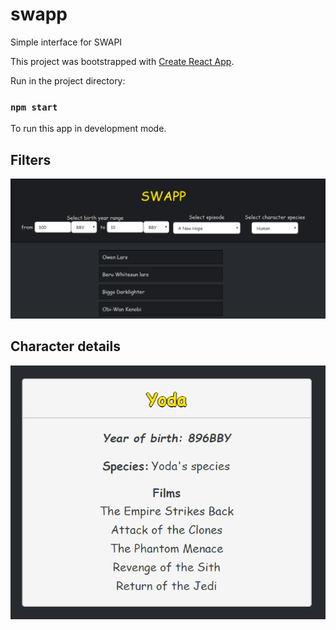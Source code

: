 # swapp
Simple interface for SWAPI

This project was bootstrapped with [Create React App](https://github.com/facebook/create-react-app).

Run in the project directory:

### `npm start`

To run this app in development mode.

## Filters

![](screens/screen2.png)

## Character details

![](screens/screen.png)
